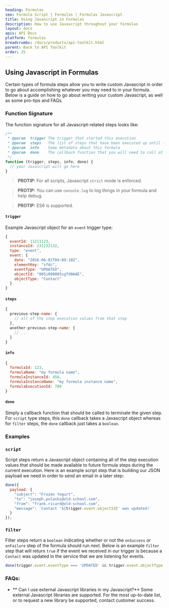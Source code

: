 ```yaml
---
heading: Formulas
seo: Formula Script | Formulas | Formulas Javascript
title: Using Javascript in Formulas
description: How to use Javascript throughout your formulas
layout: docs
apis: API Docs
platform: formulas
breadcrumbs: /docs/products/api-toolkit.html
parent: Back to API Toolkit
order: 25
---
```


## Using Javascript in Formulas
Certain types of formula steps allow you to write custom Javascript in order to go about accomplishing whatever you may need to in your formula.  Below is a guide on how to go about writing your custom Javascript, as well as some pro-tips and FAQs.

### Function Signature
The function signature for all Javascript-related steps looks like:
```javascript
/**
 * @param  trigger The trigger that started this execution
 * @param  steps   The list of steps that have been executed up until this point for this execution
 * @param  info    Some metadata about this formula
 * @param  done    The callback function that you will need to call at the end of your script step
 */
function (trigger, steps, info, done) {
  // your Javascript will go here
}
```

> __PROTIP:__ For all scripts, Javascript `strict` mode is enforced.

> __PROTIP:__ You can use `console.log` to log things in your formula and help debug.

> __PROTIP:__ ES6 is supported.

#### `trigger`
Example Javascript object for an `event` trigger type:
```javascript
{
  eventId: 11211123,
  instanceId: 231232132,
  type: "event",
  event: {
    date: "2016-06-01T04:09:10Z",
    elementKey: "sfdc",
    eventType: "UPDATED",
    objectId: "005i000003sgTd0AAE",
    objectType: "Contact"
  }
}
```
#### `steps`

```javascript
{
  previous-step-name: {
    // all of the step execution values from that step
  },
  another-previous-step-name: {
    // ...
  }
}
```

#### `info`
```javascript
{
  formulaId: 123,
  formulaName: "my formula name",
  formulaInstanceId: 456,
  formulaInstanceName: "my formula instance name",
  formulaExecutionId: 789
}

```

#### `done`
Simply a callback function that should be called to terminate the given step.  For `script` type steps, this `done` callback takes a Javascript object whereas for `filter` steps, the `done` callback just takes a `boolean`.

### Examples

### `script`
Script steps return a Javascript object containing all of the step execution values that should be made available to future formula steps during the current execution.  Here is an example script step that is building our JSON payload we need in order to send an email in a later step:
```javascript
done({
  payload: {
    "subject": "Frozen Yogurt",
    "to": "joseph.pulaski@old-school.com",
    "from": "frank.ricard@old-school.com",
    "message": `Contact '${trigger.event.objectId}' was updated!`
  }
});
```

### `filter`
Filter steps return a `boolean` indicating whether or not the `onSuccess` or `onFailure` step of the formula should run next.  Below is an example `filter` step that will return `true` if the event we received in our trigger is because a `Contact` was updated in the service that we are listening for events.
```javascript
done(trigger.event.eventType === 'UPDATED' && trigger.event.objectType === 'Contact');
```

### FAQs:

* ** Can I use external Javascript libraries in my Javascript?**
Some external Javascript libraries are supported.  For the most up-to-date list, or to request a new library be supported, contact customer success.
